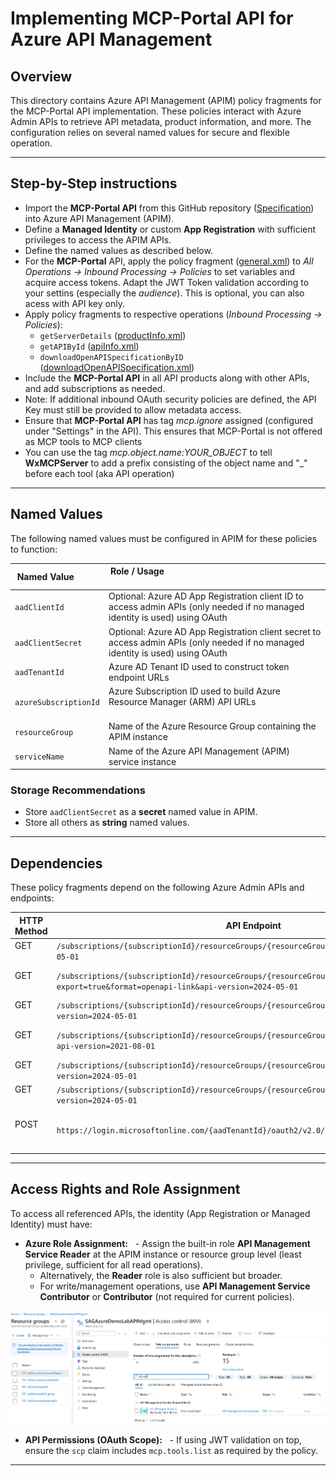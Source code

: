 # Implementing MCP-Portal API for Azure API Management


## Overview
This directory contains Azure API Management (APIM) policy fragments for the MCP-Portal API implementation. These policies interact with Azure Admin APIs to retrieve API metadata, product information, and more. The configuration relies on several named values for secure and flexible operation.


---
## Step-by-Step instructions


- Import the **MCP-Portal API** from this GitHub repository ([Specification](../../MCP-Portal-Client-1-0.yml)) into Azure API Management (APIM).
- Define a **Managed Identity** or custom **App Registration** with sufficient privileges to access the APIM APIs.
- Define the named values as described below.
- For the **MCP-Portal** API, apply the policy fragment ([general.xml](./policyFragments/general.xml)) to *All Operations -> Inbound Processing -> Policies* to set variables and acquire access tokens.
Adapt the JWT Token validation according to your settins (especially the *audience*). This is optional, you can also acess with API key only.
- Apply policy fragments to respective operations (*Inbound Processing -> Policies*):
    - `getServerDetails` ([productInfo.xml](./policyFragments/productInfo.xml))
    - `getAPIById` ([apiInfo.xml](./policyFragments/apiInfo.xml))
     - `downloadOpenAPISpecificationByID` ([downloadOpenAPISpecification.xml](./policyFragments/downloadOpenAPISpecification.xml))
- Include the **MCP-Portal API** in all API products along with other APIs, and add subscriptions as needed.
- Note: If additional inbound OAuth security policies are defined, the API Key must still be provided to allow metadata access.
- Ensure that **MCP-Portal API** has tag *mcp.ignore* assigned (configured under "Settings" in the API). This ensures that MCP-Portal is not offered as MCP tools to MCP clients
- You can use the tag *mcp.object.name:YOUR_OBJECT* to tell **WxMCPServer** to add a prefix consisting of the object name and "_" before each tool (aka API operation)


---
## Named Values


The following named values must be configured in APIM for these policies to function:


| Named Value           | Role / Usage                                                                                  |
|-----------------------|----------------------------------------------------------------------------------------------|
| `aadClientId`         | Optional: Azure AD App Registration client ID to access admin APIs (only needed if no managed identity is used) using OAuth           |
| `aadClientSecret`     | Optional: Azure AD App Registration client secret to access admin APIs (only needed if no managed identity is used) using OAuth           |
| `aadTenantId`         | Azure AD Tenant ID used to construct token endpoint URLs                                     |
| `azureSubscriptionId` | Azure Subscription ID used to build Azure Resource Manager (ARM) API URLs                                             |
| `resourceGroup`       | Name of the Azure Resource Group containing the APIM instance                                |
| `serviceName`         | Name of the Azure API Management (APIM) service instance                                     |


### Storage Recommendations
- Store `aadClientSecret` as a **secret** named value in APIM.
- Store all others as **string** named values.
---
## Dependencies


These policy fragments depend on the following Azure Admin APIs and endpoints:


| HTTP Method | API Endpoint                                                                                                                      | Purpose/Action                   |
|-------------|----------------------------------------------------------------------------------------------------------------------------------|---------------------------------|
| GET         | `/subscriptions/{subscriptionId}/resourceGroups/{resourceGroup}/providers/Microsoft.ApiManagement/service/{serviceName}/apis/{apiId}?api-version=2024-05-01`                      | Retrieve API metadata            |
| GET         | `/subscriptions/{subscriptionId}/resourceGroups/{resourceGroup}/providers/Microsoft.ApiManagement/service/{serviceName}/apis/{apiId}?export=true&format=openapi-link&api-version=2024-05-01` | Export OpenAPI/Swagger specification |
| GET         | `/subscriptions/{subscriptionId}/resourceGroups/{resourceGroup}/providers/Microsoft.ApiManagement/service/{serviceName}/apis/{apiId}/tags?api-version=2024-05-01`                | Retrieve API tags                |
| GET         | `/subscriptions/{subscriptionId}/resourceGroups/{resourceGroup}/providers/Microsoft.ApiManagement/service/{serviceName}/subscriptions/{subscriptionId}?api-version=2021-08-01`   | Retrieve APIM subscription details |
| GET         | `/subscriptions/{subscriptionId}/resourceGroups/{resourceGroup}/providers/Microsoft.ApiManagement/service/{serviceName}/products/{productId}?api-version=2024-05-01`              | Retrieve APIM product details    |
| GET         | `/subscriptions/{subscriptionId}/resourceGroups/{resourceGroup}/providers/Microsoft.ApiManagement/service/{serviceName}/products/{productId}/apis?api-version=2024-05-01`          | List APIs assigned to a product  |
| POST        | `https://login.microsoftonline.com/{aadTenantId}/oauth2/v2.0/token`                                                               | Obtain Azure AD access token via OAuth 2.0 client credentials flow  |




---
## Access Rights and Role Assignment


To access all referenced APIs, the identity (App Registration or Managed Identity) must have:


- **Azure Role Assignment:**
  - Assign the built-in role **API Management Service Reader** at the APIM instance or resource group level (least privilege, sufficient for all read operations).
    - Alternatively, the **Reader** role is also sufficient but broader.
    - For write/management operations, use **API Management Service Contributor** or **Contributor** (not required for current policies).

![Role assignment to APIM resource group in Azure Portal](azure-apim-resourcegroup-role.png)


- **API Permissions (OAuth Scope):**
  - If using JWT validation on top, ensure the `scp` claim includes `mcp.tools.list` as required by the policy.


---

